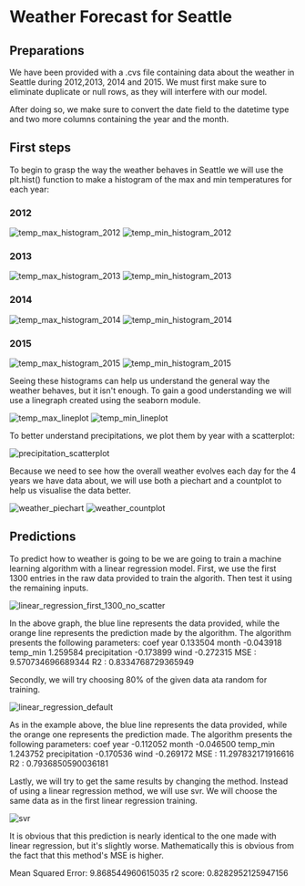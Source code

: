 # Weather Forecast for Seattle

## Preparations

We have been provided with a .cvs file containing data about the weather in 
Seattle during 2012,2013, 2014 and 2015. We must first make sure to eliminate 
duplicate or null rows, as they will interfere with our model.

After doing so, we make sure to convert the date field to the datetime type and
two more columns containing the year and the month.

## First steps
To begin to grasp the way the weather behaves in Seattle we will use the plt.hist()
function to make a histogram of the max and min temperatures for each year:

### 2012
![temp_max_histogram_2012](/images/temp_max_histogram_2012.png)
![temp_min_histogram_2012](/images/temp_min_histogram_2012.png)
### 2013
![temp_max_histogram_2013](/images/temp_max_histogram_2013.png)
![temp_min_histogram_2013](/images/temp_min_histogram_2013.png)
### 2014
![temp_max_histogram_2014](/images/temp_max_histogram_2014.png)
![temp_min_histogram_2014](/images/temp_min_histogram_2014.png)
### 2015
![temp_max_histogram_2015](/images/temp_max_histogram_2015.png)
![temp_min_histogram_2015](/images/temp_min_histogram_2015.png)

Seeing these histograms can help us understand the general way the weather behaves,
but it isn't enough. To gain a good understanding we will use a linegraph created 
using the seaborn module.

![temp_max_lineplot](/images/temp_max_lineplot.png)
![temp_min_lineplot](/images/temp_min_lineplot.png)

To better understand precipitations, we plot them by year with a scatterplot:

![precipitation_scatterplot](/images/precipitation_scatterplot.png)

Because we need to see how the overall weather evolves each day for the 4 years we have
data about, we will use both a piechart and a countplot to help us visualise the data better.

![weather_piechart](/images/weather_piechart.png)
![weather_countplot](/images/weather_countplot.png)

## Predictions
To predict how to weather is going to be we are going to train a machine learning algorithm with a linear
regression model.
First, we use the first 1300 entries in the raw data provided to train the algorith. Then test it using the
remaining inputs.

![linear_regression_first_1300_no_scatter](/images/linear_regression_first_1300_no_scatter.png)

In the above graph, the blue line represents the data provided, while the orange line represents the 
prediction made by the algorithm.
The algorithm presents the following parameters:
                   coef
year           0.133504
month         -0.043918
temp_min       1.259584
precipitation -0.173899
wind          -0.272315
MSE : 9.570734696689344
R2 : 0.8334768729365949

Secondly, we will try choosing 80% of the given data ata random for training.

![linear_regression_default](/images/linear_regression_default.png)

As in the example above, the blue line represents the data provided, while the orange one represents
the prediction made.
The algorithm presents the following parameters:
                   coef
year          -0.112052
month         -0.046500
temp_min       1.243752
precipitation -0.170536
wind          -0.269172
MSE : 11.297832171916616
R2 : 0.7936850590036181

Lastly, we will try to get the same results by changing the method. Instead of using a linear regression
method, we will use svr.
We will choose the same data as in the first linear regression training.

![svr](/images/svr.png)

It is obvious that this prediction is nearly identical to the one made with linear regression, but it's slightly
worse. Mathematically this is obvious from the fact that this method's MSE is higher.

Mean Squared Error: 9.868544960615035
r2 score: 0.8282952125947156